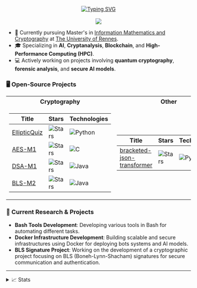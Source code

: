 <p align="center">
<a href="https://github.com/cypri3">
    <img src="https://readme-typing-svg.demolab.com?font=Georgia&size=18&duration=2000&pause=100&multiline=true&width=500&height=80&lines=Cypri3;Master's+in+Information+Mathematics+and+Cryptography;AI+%7C+Cybersecurity+%7C+Blockchain+%7C+HPC" alt="Typing SVG" />
</a>
<br/>

<br/> 
<a href="https://github.com/cypri3">
    <img src="https://github-stats-alpha.vercel.app/api?username=cypri3&cc=22272e&tc=37BCF6&ic=fff&bc=0000">
</a>

</p>

* 📖 Currently pursuing Master's in [Information Mathematics and Cryptography](https://math.univ-rennes.fr/parcours-mathematiques-de-linformation-cryptographie-master) at [The University of Rennes](https://www.univ-rennes.fr).
* 🎓 Specializing in **AI**, **Cryptanalysis**, **Blockchain**, and **High-Performance Computing (HPC)**.
* 💻 Actively working on projects involving **quantum cryptography**, **forensic analysis**, and **secure AI models**.

### 🖥️ Open-Source Projects
<table>
<tr><th>Cryptography</th><th>Other</th></tr>
<tr><td>

|Title | Stars | Technologies|
|--|--|--|
| [EllipticQuiz](https://github.com/cypri3/EllipticQuiz) | <img alt="Stars" src="https://img.shields.io/github/stars/cypri3/EllipticQuiz?style=flat-square&labelColor=black"/> | ![Python](https://img.shields.io/badge/Python-black?style=flat-square&logo=python) |
| [AES-M1](https://github.com/cypri3/AES-M1) | <img alt="Stars" src="https://img.shields.io/github/stars/cypri3/AES-M1?style=flat-square&labelColor=black"/> | ![C](https://img.shields.io/badge/C-black?style=flat-square&logo=c) |
| [DSA-M1](https://github.com/cypri3/DSA-M1) | <img alt="Stars" src="https://img.shields.io/github/stars/cypri3/DSA-M1?style=flat-square&labelColor=black"/> | ![Java](https://img.shields.io/badge/Java-black?style=flat-square&logo=java) |
| [BLS-M2](https://github.com/cypri3/BLS-M2) | <img alt="Stars" src="https://img.shields.io/github/stars/cypri3/BLS-M2?style=flat-square&labelColor=black"/> | ![Java](https://img.shields.io/badge/Java-black?style=flat-square&logo=java) |

</td><td>

|Title | Stars | Technologies|
|--|--|--|
| [bracketed-json-transformer](https://github.com/cypri3/bracketed-json-transformer) | <img alt="Stars" src="https://img.shields.io/github/stars/cypri3/bracketed-json-transformer?style=flat-square&labelColor=black"/> | ![Python](https://img.shields.io/badge/Python-black?style=flat-square&logo=python) |

</td></tr>
</table>

### 🚀 Current Research & Projects
- **Bash Tools Development**: Developing various tools in Bash for automating different tasks.
- **Docker Infrastructure Development**: Building scalable and secure infrastructures using Docker for deploying bots systems and AI models.
- **BLS Signature Project**: Working on the development of a cryptographic project focusing on BLS (Boneh-Lynn-Shacham) signatures for secure communication and authentication.


---

<details>
<summary>📈 Stats</summary>
<br>
My Github Stats

![](http://github-profile-summary-cards.vercel.app/api/cards/profile-details?username=cypri3&theme=dracula) 

![](http://github-profile-summary-cards.vercel.app/api/cards/repos-per-language?username=cypri3&theme=dracula) 
![](http://github-profile-summary-cards.vercel.app/api/cards/most-commit-language?username=cypri3&theme=dracula)
<br>
</details>
